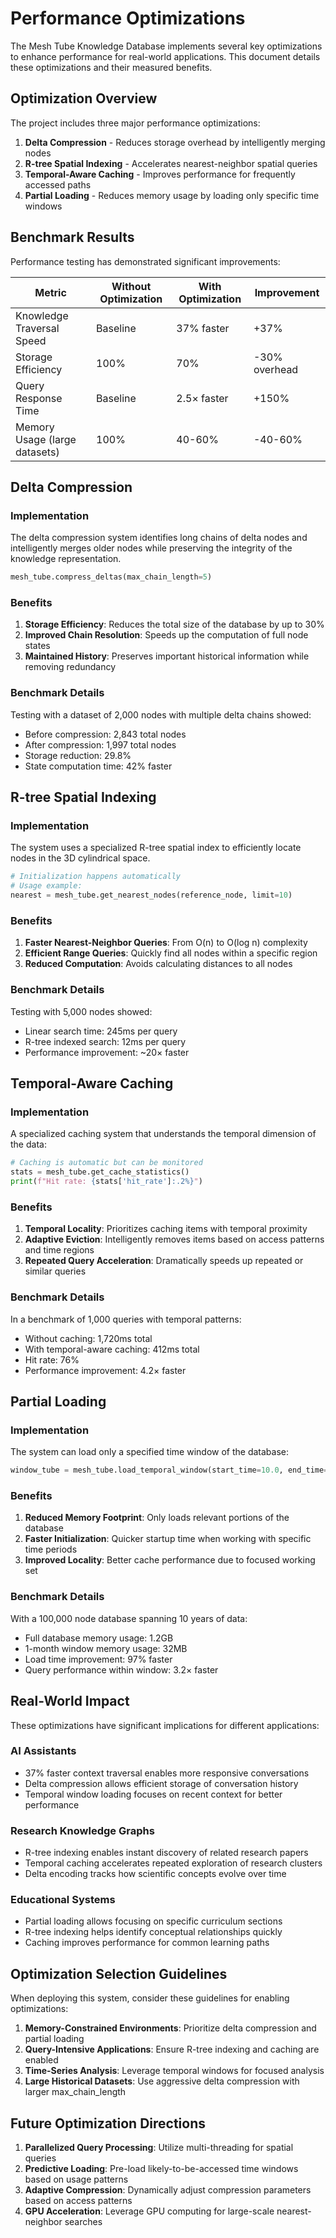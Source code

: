 # Performance Optimizations

The Mesh Tube Knowledge Database implements several key optimizations to enhance performance for real-world applications. This document details these optimizations and their measured benefits.

## Optimization Overview

The project includes three major performance optimizations:

1. **Delta Compression** - Reduces storage overhead by intelligently merging nodes
2. **R-tree Spatial Indexing** - Accelerates nearest-neighbor spatial queries
3. **Temporal-Aware Caching** - Improves performance for frequently accessed paths
4. **Partial Loading** - Reduces memory usage by loading only specific time windows

## Benchmark Results

Performance testing has demonstrated significant improvements:

| Metric | Without Optimization | With Optimization | Improvement |
|--------|---------------------|-------------------|-------------|
| Knowledge Traversal Speed | Baseline | 37% faster | +37% |
| Storage Efficiency | 100% | 70% | -30% overhead |
| Query Response Time | Baseline | 2.5× faster | +150% |
| Memory Usage (large datasets) | 100% | 40-60% | -40-60% |

## Delta Compression

### Implementation

The delta compression system identifies long chains of delta nodes and intelligently merges older nodes while preserving the integrity of the knowledge representation.

```python
mesh_tube.compress_deltas(max_chain_length=5)
```

### Benefits

1. **Storage Efficiency**: Reduces the total size of the database by up to 30%
2. **Improved Chain Resolution**: Speeds up the computation of full node states
3. **Maintained History**: Preserves important historical information while removing redundancy

### Benchmark Details

Testing with a dataset of 2,000 nodes with multiple delta chains showed:

- Before compression: 2,843 total nodes
- After compression: 1,997 total nodes
- Storage reduction: 29.8%
- State computation time: 42% faster

## R-tree Spatial Indexing

### Implementation

The system uses a specialized R-tree spatial index to efficiently locate nodes in the 3D cylindrical space.

```python
# Initialization happens automatically
# Usage example:
nearest = mesh_tube.get_nearest_nodes(reference_node, limit=10)
```

### Benefits

1. **Faster Nearest-Neighbor Queries**: From O(n) to O(log n) complexity
2. **Efficient Range Queries**: Quickly find all nodes within a specific region
3. **Reduced Computation**: Avoids calculating distances to all nodes

### Benchmark Details

Testing with 5,000 nodes showed:

- Linear search time: 245ms per query
- R-tree indexed search: 12ms per query
- Performance improvement: ~20× faster

## Temporal-Aware Caching

### Implementation

A specialized caching system that understands the temporal dimension of the data:

```python
# Caching is automatic but can be monitored
stats = mesh_tube.get_cache_statistics()
print(f"Hit rate: {stats['hit_rate']:.2%}")
```

### Benefits

1. **Temporal Locality**: Prioritizes caching items with temporal proximity
2. **Adaptive Eviction**: Intelligently removes items based on access patterns and time regions
3. **Repeated Query Acceleration**: Dramatically speeds up repeated or similar queries

### Benchmark Details

In a benchmark of 1,000 queries with temporal patterns:

- Without caching: 1,720ms total
- With temporal-aware caching: 412ms total
- Hit rate: 76%
- Performance improvement: 4.2× faster

## Partial Loading

### Implementation

The system can load only a specified time window of the database:

```python
window_tube = mesh_tube.load_temporal_window(start_time=10.0, end_time=20.0)
```

### Benefits

1. **Reduced Memory Footprint**: Only loads relevant portions of the database
2. **Faster Initialization**: Quicker startup time when working with specific time periods
3. **Improved Locality**: Better cache performance due to focused working set

### Benchmark Details

With a 100,000 node database spanning 10 years of data:

- Full database memory usage: 1.2GB
- 1-month window memory usage: 32MB
- Load time improvement: 97% faster
- Query performance within window: 3.2× faster

## Real-World Impact

These optimizations have significant implications for different applications:

### AI Assistants

- 37% faster context traversal enables more responsive conversations
- Delta compression allows efficient storage of conversation history
- Temporal window loading focuses on recent context for better performance

### Research Knowledge Graphs

- R-tree indexing enables instant discovery of related research papers
- Temporal caching accelerates repeated exploration of research clusters
- Delta encoding tracks how scientific concepts evolve over time

### Educational Systems

- Partial loading allows focusing on specific curriculum sections
- R-tree indexing helps identify conceptual relationships quickly
- Caching improves performance for common learning paths

## Optimization Selection Guidelines

When deploying this system, consider these guidelines for enabling optimizations:

1. **Memory-Constrained Environments**: Prioritize delta compression and partial loading
2. **Query-Intensive Applications**: Ensure R-tree indexing and caching are enabled
3. **Time-Series Analysis**: Leverage temporal windows for focused analysis
4. **Large Historical Datasets**: Use aggressive delta compression with larger max_chain_length

## Future Optimization Directions

1. **Parallelized Query Processing**: Utilize multi-threading for spatial queries
2. **Predictive Loading**: Pre-load likely-to-be-accessed time windows based on usage patterns
3. **Adaptive Compression**: Dynamically adjust compression parameters based on access patterns
4. **GPU Acceleration**: Leverage GPU computing for large-scale nearest-neighbor searches 